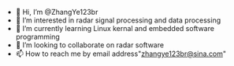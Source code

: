 - 👋 Hi, I’m @ZhangYe123br
- 👀 I’m interested in radar signal processing and data processing
- 🌱 I’m currently learning Linux kernal and embedded software programming
- 💞️ I’m looking to collaborate on radar software
- 📫 How to reach me by email address"zhangye123br@sina.com"

<!---
ZhangYe123br/ZhangYe123br is a ✨ special ✨ repository because its `README.md` (this file) appears on your GitHub profile.
You can click the Preview link to take a look at your changes.
--->
